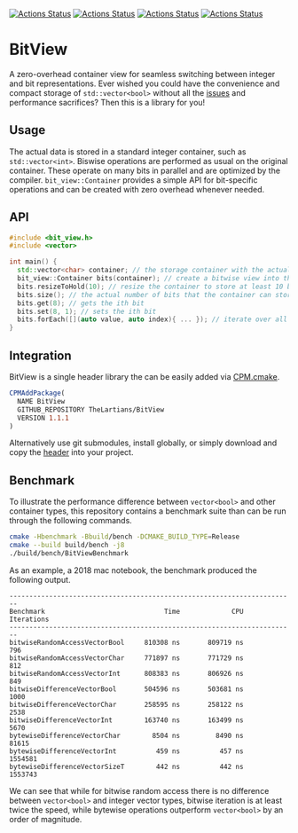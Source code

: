 [![Actions Status](https://github.com/TheLartians/BitView/workflows/MacOS/badge.svg)](https://github.com/TheLartians/CPM.cmake/actions)
[![Actions Status](https://github.com/TheLartians/BitView/workflows/Windows/badge.svg)](https://github.com/TheLartians/CPM.cmake/actions)
[![Actions Status](https://github.com/TheLartians/BitView/workflows/Ubuntu/badge.svg)](https://github.com/TheLartians/CPM.cmake/actions)
[![Actions Status](https://github.com/TheLartians/BitView/workflows/Style/badge.svg)](https://github.com/TheLartians/CPM.cmake/actions)

# BitView

A zero-overhead container view for seamless switching between integer and bit representations.
Ever wished you could have the convenience and compact storage of `std::vector<bool>` without all the [issues](http://www.gotw.ca/publications/N1211.pdf) and performance sacrifices?
Then this is a library for you!

## Usage

The actual data is stored in a standard integer container, such as `std::vector<int>`.
Biswise operations are performed as usual on the original container.
These operate on many bits in parallel and are optimized by the compiler.
`bit_view::Container` provides a simple API for bit-specific operations and can be created with zero overhead whenever needed.

## API

```cpp
#include <bit_view.h>
#include <vector>

int main() {
  std::vector<char> container; // the storage container with the actual data
  bit_view::Container bits(container); // create a bitwise view into the container
  bits.resizeToHold(10); // resize the container to store at least 10 bits
  bits.size(); // the actual number of bits that the container can store
  bits.get(8); // gets the ith bit
  bits.set(8, 1); // sets the ith bit
  bits.forEach([](auto value, auto index){ ... }); // iterate over all bits
}
```

## Integration

BitView is a single header library the can be easily added via [CPM.cmake](https://github.com/TheLartians/CPM.cmake).

```cmake
CPMAddPackage(
  NAME BitView
  GITHUB_REPOSITORY TheLartians/BitView
  VERSION 1.1.1
)
```

Alternatively use git submodules, install globally, or simply download and copy the [header](include/bit_view.h) into your project.

## Benchmark

To illustrate the performance difference between `vector<bool>` and other container types, this repository contains a benchmark suite than  can be run through the following commands.

```bash
cmake -Hbenchmark -Bbuild/bench -DCMAKE_BUILD_TYPE=Release
cmake --build build/bench -j8
./build/bench/BitViewBenchmark
```

As an example, a 2018 mac notebook, the benchmark produced the following output.

```
------------------------------------------------------------------------
Benchmark                              Time             CPU   Iterations
------------------------------------------------------------------------
bitwiseRandomAccessVectorBool     810308 ns       809719 ns          796
bitwiseRandomAccessVectorChar     771897 ns       771729 ns          812
bitwiseRandomAccessVectorInt      808383 ns       806926 ns          849
bitwiseDifferenceVectorBool       504596 ns       503681 ns         1000
bitwiseDifferenceVectorChar       258595 ns       258122 ns         2538
bitwiseDifferenceVectorInt        163740 ns       163499 ns         5670
bytewiseDifferenceVectorChar        8504 ns         8490 ns        81615
bytewiseDifferenceVectorInt          459 ns          457 ns      1554581
bytewiseDifferenceVectorSizeT        442 ns          442 ns      1553743
```

We can see that while for bitwise random access there is no difference between `vector<bool>` and integer vector types, bitwise iteration is at least twice the speed, while bytewise operations outperform `vector<bool>` by an order of magnitude.
